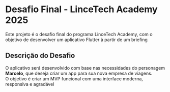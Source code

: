 # Desafio Final - LinceTech Academy 2025
 Este projeto é o desafio final do programa LinceTech Academy, com o objetivo de desenvolver um aplicativo Flutter à partir de um briefing
 
## Descrição do Desafio
 O aplicativo será desenvolvido com base nas necessidades do personagem **Marcelo**, que deseja criar um app para sua nova empresa de viagens.  
 O objetivo é criar um MVP funcional com uma interface moderna, responsiva e agradável
